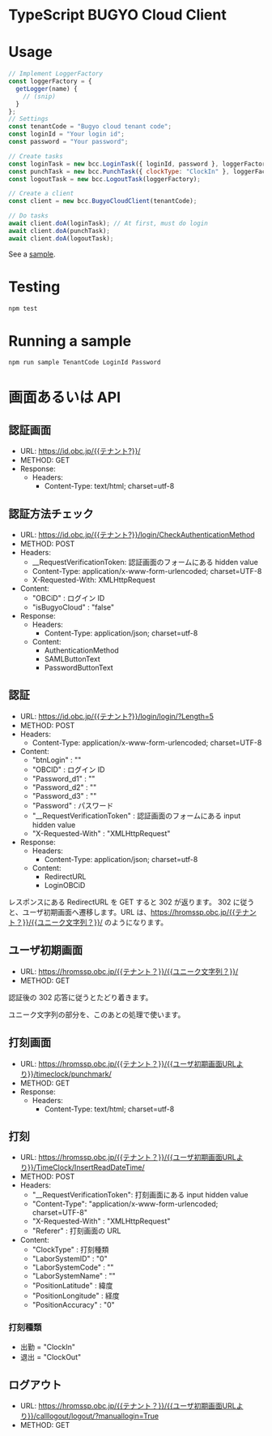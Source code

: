 # TypeScript BUGYO Cloud Client

# Usage

```js
// Implement LoggerFactory
const loggerFactory = {
  getLogger(name) {
    // (snip)
  }
};
// Settings
const tenantCode = "Bugyo cloud tenant code";
const loginId = "Your login id";
const password = "Your password";

// Create tasks
const loginTask = new bcc.LoginTask({ loginId, password }, loggerFactory);
const punchTask = new bcc.PunchTask({ clockType: "ClockIn" }, loggerFactory);
const logoutTask = new bcc.LogoutTask(loggerFactory);

// Create a client
const client = new bcc.BugyoCloudClient(tenantCode);

// Do tasks
await client.doA(loginTask); // At first, must do login
await client.doA(punchTask);
await client.doA(logoutTask);
```

See a [sample](/samples/clock-in.js).

# Testing

```bash
npm test
```

# Running a sample

```bash
npm run sample TenantCode LoginId Password
```

# 画面あるいは API

## 認証画面

- URL: https://id.obc.jp/{{テナント?}}/
- METHOD: GET
- Response:
  - Headers:
    - Content-Type: text/html; charset=utf-8

## 認証方法チェック

- URL: https://id.obc.jp/{{テナント?}}/login/CheckAuthenticationMethod
- METHOD: POST
- Headers:
  - \_\_RequestVerificationToken: 認証画面のフォームにある hidden value
  - Content-Type: application/x-www-form-urlencoded; charset=UTF-8
  - X-Requested-With: XMLHttpRequest
- Content:
  - "OBCiD" : ログイン ID
  - "isBugyoCloud" : "false"
- Response:
  - Headers:
    - Content-Type: application/json; charset=utf-8
  - Content:
    - AuthenticationMethod
    - SAMLButtonText
    - PasswordButtonText

## 認証

- URL: https://id.obc.jp/{{テナント?}}/login/login/?Length=5
- METHOD: POST
- Headers:
  - Content-Type: application/x-www-form-urlencoded; charset=UTF-8
- Content:
  - "btnLogin" : ""
  - "OBCID" : ログイン ID
  - "Password_d1" : ""
  - "Password_d2" : ""
  - "Password_d3" : ""
  - "Password" : パスワード
  - "\_\_RequestVerificationToken" : 認証画面のフォームにある input hidden value
  - "X-Requested-With" : "XMLHttpRequest"
- Response:
  - Headers:
    - Content-Type: application/json; charset=utf-8
  - Content:
    - RedirectURL
    - LoginOBCiD

レスポンスにある RedirectURL を GET すると 302 が返ります。
302 に従うと、ユーザ初期画面へ遷移します。URL は、https://hromssp.obc.jp/{{テナント？}}/{{ユニーク文字列？}}/ のようになります。

## ユーザ初期画面

- URL: https://hromssp.obc.jp/{{テナント？}}/{{ユニーク文字列？}}/
- METHOD: GET

認証後の 302 応答に従うとたどり着きます。

ユニーク文字列の部分を、このあとの処理で使います。

## 打刻画面

- URL: https://hromssp.obc.jp/{{テナント？}}/{{ユーザ初期画面URLより}}/timeclock/punchmark/
- METHOD: GET
- Response:
  - Headers:
    - Content-Type: text/html; charset=utf-8

## 打刻

- URL: https://hromssp.obc.jp/{{テナント？}}/{{ユーザ初期画面URLより}}/TimeClock/InsertReadDateTime/
- METHOD: POST
- Headers:
  - "\_\_RequestVerificationToken": 打刻画面にある input hidden value
  - "Content-Type": "application/x-www-form-urlencoded; charset=UTF-8"
  - "X-Requested-With" : "XMLHttpRequest"
  - "Referer" : 打刻画面の URL
- Content:
  - "ClockType" : 打刻種類
  - "LaborSystemID" : "0"
  - "LaborSystemCode" : ""
  - "LaborSystemName" : ""
  - "PositionLatitude" : 緯度
  - "PositionLongitude" : 経度
  - "PositionAccuracy" : "0"

### 打刻種類

- 出勤 = "ClockIn"
- 退出 = "ClockOut"

## ログアウト

- URL: https://hromssp.obc.jp/{{テナント？}}/{{ユーザ初期画面URLより}}/calllogout/logout/?manuallogin=True
- METHOD: GET
